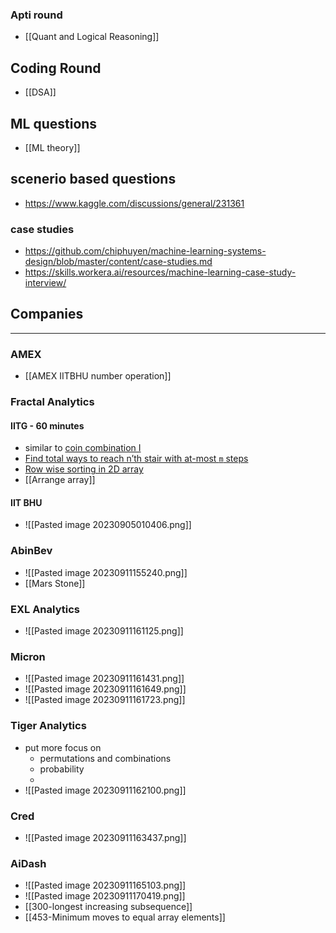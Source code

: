 
### Apti round
- [[Quant and Logical Reasoning]]

## Coding Round
- [[DSA]]

## ML questions

- [[ML theory]]
## scenerio based questions
- https://www.kaggle.com/discussions/general/231361

### case studies
- https://github.com/chiphuyen/machine-learning-systems-design/blob/master/content/case-studies.md
- https://skills.workera.ai/resources/machine-learning-case-study-interview/

## Companies
---
### AMEX
- [[AMEX IITBHU number operation]]

### Fractal Analytics
#### IITG - 60 minutes
- similar to [coin combination I](https://cses.fi/problemset/task/1635/)
- [Find total ways to reach n’th stair with at-most `m` steps](https://www.techiedelight.com/find-total-ways-reach-nth-stair-with-atmost-m-steps/)
- [Row wise sorting in 2D array](https://www.geeksforgeeks.org/row-wise-sorting-2d-array/)
- [[Arrange array]]

#### IIT BHU
- ![[Pasted image 20230905010406.png]]

### AbinBev
- ![[Pasted image 20230911155240.png]]
- [[Mars Stone]]

### EXL Analytics
- ![[Pasted image 20230911161125.png]]




### Micron
- ![[Pasted image 20230911161431.png]]
- ![[Pasted image 20230911161649.png]]
- ![[Pasted image 20230911161723.png]]


### Tiger Analytics
- put more focus on
	- permutations and combinations
	- probability
	- 
- ![[Pasted image 20230911162100.png]]

### Cred
- ![[Pasted image 20230911163437.png]]

### AiDash
- ![[Pasted image 20230911165103.png]]
- ![[Pasted image 20230911170419.png]]
- [[300-longest increasing subsequence]]
- [[453-Minimum moves to equal array elements]]